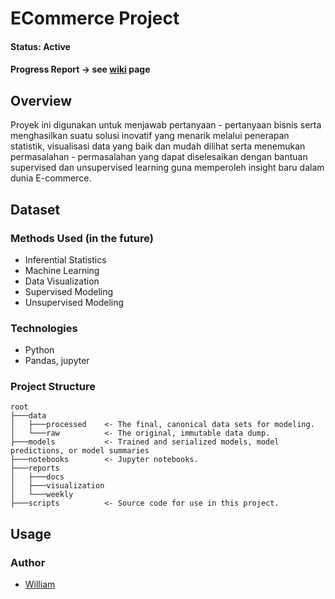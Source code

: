 # ECommerce Project

#### Status: Active
#### Progress Report -> see [wiki](https://github.com/William9923/future-data-ecommerce/wiki) page

## Overview
Proyek ini digunakan untuk menjawab pertanyaan - pertanyaan bisnis serta menghasilkan suatu solusi inovatif yang menarik melalui penerapan statistik, visualisasi data yang baik dan mudah dilihat serta menemukan permasalahan - permasalahan yang dapat diselesaikan dengan bantuan supervised dan unsupervised learning guna memperoleh insight baru dalam dunia E-commerce.

## Dataset

### Methods Used (in the future)
* Inferential Statistics
* Machine Learning
* Data Visualization
* Supervised Modeling
* Unsupervised Modeling

### Technologies
* Python
* Pandas, jupyter

### Project Structure
```
root
├───data
│   ├───processed    <- The final, canonical data sets for modeling.
│   └───raw          <- The original, immutable data dump.
├───models           <- Trained and serialized models, model predictions, or model summaries
├───notebooks        <- Jupyter notebooks.
├───reports
│   ├───docs
│   ├───visualization
│   └───weekly
├───scripts          <- Source code for use in this project.
```
## Usage

### Author
* [William](https://william9923.github.io/)

